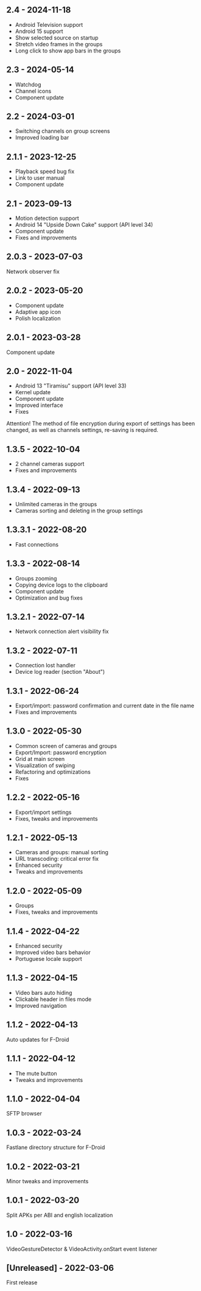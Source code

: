 ## 2.4 - 2024-11-18

- Android Television support
- Android 15 support
- Show selected source on startup
- Stretch video frames in the groups
- Long click to show app bars in the groups

## 2.3 - 2024-05-14

- Watchdog
- Channel icons
- Component update

## 2.2 - 2024-03-01

- Switching channels on group screens
- Improved loading bar

## 2.1.1 - 2023-12-25

- Playback speed bug fix
- Link to user manual
- Component update

## 2.1 - 2023-09-13

- Motion detection support
- Android 14 "Upside Down Cake" support (API level 34)
- Component update
- Fixes and improvements

## 2.0.3 - 2023-07-03

Network observer fix

## 2.0.2 - 2023-05-20
- Component update
- Adaptive app icon
- Polish localization

## 2.0.1 - 2023-03-28
Component update

## 2.0 - 2022-11-04

- Android 13 "Tiramisu" support (API level 33)
- Kernel update
- Component update
- Improved interface
- Fixes

Attention! The method of file encryption during export of settings has been changed, as well as channels settings, re-saving is required.

## 1.3.5 - 2022-10-04

- 2 channel cameras support
- Fixes and improvements

## 1.3.4 - 2022-09-13

- Unlimited cameras in the groups
- Cameras sorting and deleting in the group settings

## 1.3.3.1 - 2022-08-20

- Fast connections

## 1.3.3 - 2022-08-14

- Groups zooming
- Copying device logs to the clipboard
- Component update
- Optimization and bug fixes

## 1.3.2.1 - 2022-07-14

- Network connection alert visibility fix

## 1.3.2 - 2022-07-11

- Connection lost handler
- Device log reader (section "About")

## 1.3.1 - 2022-06-24

- Export/import: password confirmation and current date in the file name
- Fixes and improvements

## 1.3.0 - 2022-05-30

- Common screen of cameras and groups
- Export/Import: password encryption
- Grid at main screen
- Visualization of swiping
- Refactoring and optimizations
- Fixes

## 1.2.2 - 2022-05-16

- Export/import settings
- Fixes, tweaks and improvements

## 1.2.1 - 2022-05-13

- Cameras and groups: manual sorting
- URL transcoding: critical error fix
- Enhanced security
- Tweaks and improvements

## 1.2.0 - 2022-05-09

- Groups
- Fixes, tweaks and improvements

## 1.1.4 - 2022-04-22

- Enhanced security
- Improved video bars behavior
- Portuguese locale support

## 1.1.3 - 2022-04-15

- Video bars auto hiding
- Clickable header in files mode
- Improved navigation

## 1.1.2 - 2022-04-13

Auto updates for F-Droid

## 1.1.1 - 2022-04-12

- The mute button
- Tweaks and improvements

## 1.1.0 - 2022-04-04

SFTP browser

## 1.0.3 - 2022-03-24

Fastlane directory structure for F-Droid

## 1.0.2 - 2022-03-21

Minor tweaks and improvements

## 1.0.1 - 2022-03-20

Split APKs per ABI and english localization

## 1.0 - 2022-03-16

VideoGestureDetector & VideoActivity.onStart event listener

## [Unreleased] - 2022-03-06

First release
